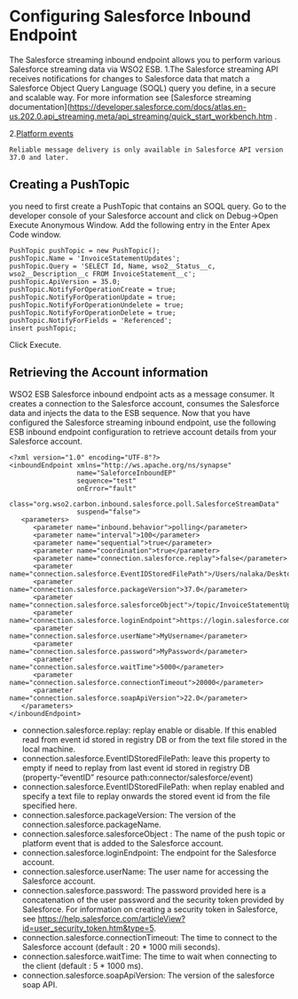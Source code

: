 # Configuring Salesforce Inbound Endpoint

The Salesforce streaming inbound endpoint allows you to perform various Salesforce streaming data via WSO2 ESB.
1.The Salesforce streaming API receives notifications for changes to Salesforce data that match a Salesforce Object Query Language (SOQL) query you define, in a secure and scalable way. For more information see [Salesforce streaming documentation](https://developer.salesforce.com/docs/atlas.en-us.202.0.api_streaming.meta/api_streaming/quick_start_workbench.htm .

2.[Platform events](https://developer.salesforce.com/docs/atlas.en-us.platform_events.meta/platform_events/platform_events_intro.htm)



```
Reliable message delivery is only available in Salesforce API version 37.0 and later.
```

## Creating a PushTopic 
you need to first create a PushTopic that contains an SOQL query.
Go to the developer console of your Salesforce account and click on Debug->Open Execute Anonymous Window. Add the following entry in the Enter Apex Code window. 

```
PushTopic pushTopic = new PushTopic();
pushTopic.Name = 'InvoiceStatementUpdates';
pushTopic.Query = 'SELECT Id, Name, wso2__Status__c, wso2__Description__c FROM InvoiceStatement__c';
pushTopic.ApiVersion = 35.0;
pushTopic.NotifyForOperationCreate = true;
pushTopic.NotifyForOperationUpdate = true;
pushTopic.NotifyForOperationUndelete = true;
pushTopic.NotifyForOperationDelete = true;
pushTopic.NotifyForFields = 'Referenced';
insert pushTopic;
```
Click Execute.

## Retrieving the Account information 
WSO2 ESB Salesforce inbound endpoint acts as a message consumer. It creates a connection to the Salesforce account, consumes the Salesforce data and injects the data to the ESB sequence.
Now that you have configured the Salesforce streaming inbound endpoint, use the following ESB inbound endpoint configuration to retrieve account details from your Salesforce account.

```
<?xml version="1.0" encoding="UTF-8"?>
<inboundEndpoint xmlns="http://ws.apache.org/ns/synapse"
                 name="SaleforceInboundEP"
                 sequence="test"
                 onError="fault"
                 class="org.wso2.carbon.inbound.salesforce.poll.SalesforceStreamData"
                 suspend="false">
   <parameters>
      <parameter name="inbound.behavior">polling</parameter>
      <parameter name="interval">100</parameter>
      <parameter name="sequential">true</parameter>
      <parameter name="coordination">true</parameter>
      <parameter name="connection.salesforce.replay">false</parameter>
      <parameter name="connection.salesforce.EventIDStoredFilePath">/Users/nalaka/Desktop/a.txt</parameter>
      <parameter name="connection.salesforce.packageVersion">37.0</parameter>
      <parameter name="connection.salesforce.salesforceObject">/topic/InvoiceStatementUpdates</parameter>
      <parameter name="connection.salesforce.loginEndpoint">https://login.salesforce.com</parameter>
      <parameter name="connection.salesforce.userName">MyUsername</parameter>
      <parameter name="connection.salesforce.password">MyPassword</parameter>
      <parameter name="connection.salesforce.waitTime">5000</parameter>
      <parameter name="connection.salesforce.connectionTimeout">20000</parameter>
      <parameter name="connection.salesforce.soapApiVersion">22.0</parameter>
   </parameters>
</inboundEndpoint>
```
* connection.salesforce.replay: replay enable or disable. If this enabled read from event id stored in registry DB or from the text file stored in the local machine.
* connection.salesforce.EventIDStoredFilePath: leave this property to empty if need to replay from last event id stored in registry DB (property-“eventID” resource path:connector/salesforce/event)
* connection.salesforce.EventIDStoredFilePath: when replay enabled and specify a text file to replay onwards the stored event id from the file specified here.
* connection.salesforce.packageVersion: The version of the connection.salesforce.packageName.
* connection.salesforce.salesforceObject : The name of the push topic or platform event that is added to the Salesforce account.
* connection.salesforce.loginEndpoint: The endpoint for the Salesforce account.
* connection.salesforce.userName:  The user name for accessing the Salesforce account.
* connection.salesforce.password: The password provided here is a concatenation of the user password and the security token provided by Salesforce. For information on creating a security token in Salesforce, see https://help.salesforce.com/articleView?id=user_security_token.htm&type=5.
* connection.salesforce.connectionTimeout: The time to connect to the Salesforce account (default : 20 * 1000 mili seconds).
* connection.salesforce.waitTime: The time to wait when connecting to the client (default : 5 * 1000 ms).
* connection.salesforce.soapApiVersion: The version of the salesforce soap API.



